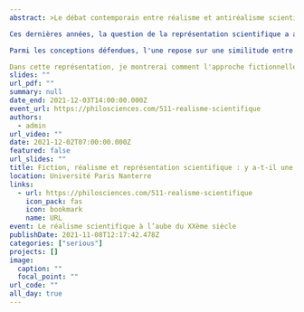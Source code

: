```yaml
---
abstract: >Le débat contemporain entre réalisme et antiréalisme scientifique se structure généralement autour d'un questionnement de la continuité historique : l'existence de changements théoriques radicaux ou de paradigm shifts kuhniens permet de formuler une méta-induction pessimiste souvent perçue comme un argument très fort à l'encontre de la position réaliste. L'une des stratégies réalistes pour résister à ce gambit historique consiste à rétablir une forme de continuité. C'est le cas du réalisme structural, qui admet des changements conceptuels en physique, mais insiste sur les régularités dans les lois et les théories au fur et à mesure de leurs remplacements successifs.

Ces dernières années, la question de la représentation scientifique a attiré l'attention de nombreux philosophes et a fait l'objet de nombreuses discussions (voir par exemple le recueil d'articles édité par Mauricio Suárez : Fictions in science : philosophical essays on modeling and idealization, Routledge, 2009). De nombreuses conceptions s'opposent sur différents points d'analyse, mais la problématique s'articule généralement autour de la notion de modèle et de sa relation avec les théories scientifiques. La question centrale est donc : qu'est-ce qui fait qu'un modèle représente effectivement le système physique étudié ? 

Parmi les conceptions défendues, l'une repose sur une similitude entre le raisonnement à base de modèles et les œuvres de fiction. Cette vision fictionnelle des modèles fonde son analyse sur le concept de make-believe de Walton. Selon ses défenseurs, l'attitude du scientifique lorsqu'il utilise un modèle pour représenter un système physique est la même que lorsque nous sommes confrontés à une œuvre de fiction : nous faisons semblant de croire ce que le modèle décrit, même si nous savons que des approximations, des idéalisations ou des fictions y sont intégrées. Cette conception pose des questions à la fois sur la capacité explicative des modèles et sur leur ontologie, et le réalisme se trouve à nouveau, du moins en apparence, en mauvaise posture. Peut-on dès lors encore croire à l'existence des objets décrits par la physique ? Ou assiste-t-on à une dissolution générale des concepts physiques en de pures fictions ?

Dans cette représentation, je montrerai comment l'approche fictionnelle permet d'articuler le débat sur le réalisme autour de la question de la représentation. J'insisterai sur l'importance de la prise en compte de la possibilité d'erreurs de représentation (misrepresentation) et sur les conséquences d'une telle conception sur la question de la continuité conceptuelle en physique.
slides: ""
url_pdf: ""
summary: null
date_end: 2021-12-03T14:00:00.000Z
event_url: https://philosciences.com/511-realisme-scientifique
authors:
  - admin
url_video: ""
date: 2021-12-02T07:00:00.000Z
featured: false
url_slides: ""
title: Fiction, réalisme et représentation scientifique : y a-t-il une continuité conceptuelle en physique ?
location: Université Paris Nanterre
links:
  - url: https://philosciences.com/511-realisme-scientifique
    icon_pack: fas
    icon: bookmark
    name: URL
event: Le réalisme scientifique à l’aube du XXème siècle
publishDate: 2021-11-08T12:17:42.478Z
categories: ["serious"]
projects: []
image:
  caption: ""
  focal_point: ""
url_code: ""
all_day: true
---
```

